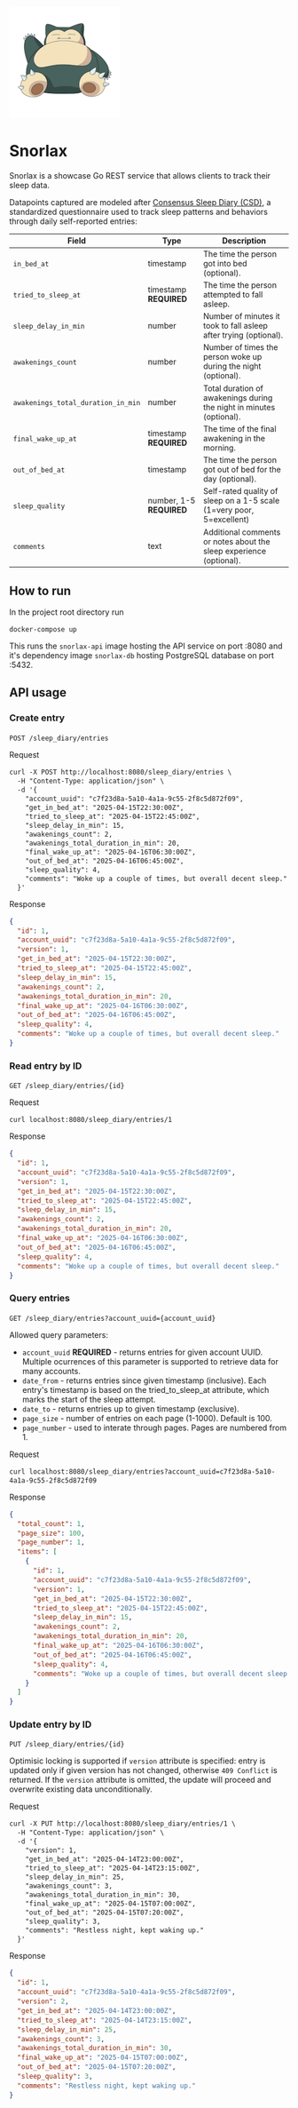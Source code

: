 ![snorlax says hi](snorlax.png "Snorlax")

# Snorlax 

Snorlax is a showcase Go REST service that allows clients to track their sleep data.

Datapoints captured are modeled after [Consensus Sleep Diary (CSD)](https://pmc.ncbi.nlm.nih.gov/articles/PMC3250369/), a standardized questionnaire used to track sleep patterns and behaviors through daily self-reported entries:

| Field | Type | Description |
|-|-|-|
| `in_bed_at` | timestamp | The time the person got into bed (optional).|
| `tried_to_sleep_at` | timestamp **REQUIRED** | The time the person attempted to fall asleep. |
| `sleep_delay_in_min` | number | Number of minutes it took to fall asleep after trying (optional). |
| `awakenings_count` | number | Number of times the person woke up during the night (optional). |
| `awakenings_total_duration_in_min`| number  | Total duration of awakenings during the night in minutes (optional). |
| `final_wake_up_at` | timestamp **REQUIRED** | The time of the final awakening in the morning. |
| `out_of_bed_at` | timestamp | The time the person got out of bed for the day (optional). |
| `sleep_quality` | number, 1-5 **REQUIRED** | Self-rated quality of sleep on a 1-5 scale (1=very poor, 5=excellent) |
| `comments` | text | Additional comments or notes about the sleep experience (optional). |

## How to run

In the project root directory run
```
docker-compose up
```
This runs the `snorlax-api` image hosting the API service on port :8080 and it's dependency image `snorlax-db` hosting PostgreSQL database on port :5432.

## API usage

### Create entry
`POST /sleep_diary/entries`

Request
```
curl -X POST http://localhost:8080/sleep_diary/entries \
  -H "Content-Type: application/json" \
  -d '{
    "account_uuid": "c7f23d8a-5a10-4a1a-9c55-2f8c5d872f09",
    "get_in_bed_at": "2025-04-15T22:30:00Z",
    "tried_to_sleep_at": "2025-04-15T22:45:00Z",
    "sleep_delay_in_min": 15,
    "awakenings_count": 2,
    "awakenings_total_duration_in_min": 20,
    "final_wake_up_at": "2025-04-16T06:30:00Z",
    "out_of_bed_at": "2025-04-16T06:45:00Z",
    "sleep_quality": 4,
    "comments": "Woke up a couple of times, but overall decent sleep."
  }'
```

Response
```json
{
  "id": 1,
  "account_uuid": "c7f23d8a-5a10-4a1a-9c55-2f8c5d872f09",
  "version": 1,
  "get_in_bed_at": "2025-04-15T22:30:00Z",
  "tried_to_sleep_at": "2025-04-15T22:45:00Z",
  "sleep_delay_in_min": 15,
  "awakenings_count": 2,
  "awakenings_total_duration_in_min": 20,
  "final_wake_up_at": "2025-04-16T06:30:00Z",
  "out_of_bed_at": "2025-04-16T06:45:00Z",
  "sleep_quality": 4,
  "comments": "Woke up a couple of times, but overall decent sleep."
}
```

### Read entry by ID
`GET /sleep_diary/entries/{id}`

Request
```
curl localhost:8080/sleep_diary/entries/1
```

Response
```json
{
  "id": 1,
  "account_uuid": "c7f23d8a-5a10-4a1a-9c55-2f8c5d872f09",
  "version": 1,
  "get_in_bed_at": "2025-04-15T22:30:00Z",
  "tried_to_sleep_at": "2025-04-15T22:45:00Z",
  "sleep_delay_in_min": 15,
  "awakenings_count": 2,
  "awakenings_total_duration_in_min": 20,
  "final_wake_up_at": "2025-04-16T06:30:00Z",
  "out_of_bed_at": "2025-04-16T06:45:00Z",
  "sleep_quality": 4,
  "comments": "Woke up a couple of times, but overall decent sleep."
}
```

### Query entries
`GET /sleep_diary/entries?account_uuid={account_uuid}`

Allowed query parameters:

* `account_uuid` **REQUIRED** - returns entries for given account UUID. Multiple ocurrences of this parameter is supported to retrieve data for many accounts.
* `date_from` - returns entries since given timestamp (inclusive). Each entry's timestamp is based on the tried_to_sleep_at attribute, which marks the start of the sleep attempt.
* `date_to` - returns entries up to given timestamp (exclusive).
* `page_size` - number of entries on each page (1-1000). Default is 100.
* `page_number` - used to interate through pages. Pages are numbered from 1.

Request
```
curl localhost:8080/sleep_diary/entries?account_uuid=c7f23d8a-5a10-4a1a-9c55-2f8c5d872f09
```

Response
```json
{
  "total_count": 1,
  "page_size": 100,
  "page_number": 1,
  "items": [
    {
      "id": 1,
      "account_uuid": "c7f23d8a-5a10-4a1a-9c55-2f8c5d872f09",
      "version": 1,
      "get_in_bed_at": "2025-04-15T22:30:00Z",
      "tried_to_sleep_at": "2025-04-15T22:45:00Z",
      "sleep_delay_in_min": 15,
      "awakenings_count": 2,
      "awakenings_total_duration_in_min": 20,
      "final_wake_up_at": "2025-04-16T06:30:00Z",
      "out_of_bed_at": "2025-04-16T06:45:00Z",
      "sleep_quality": 4,
      "comments": "Woke up a couple of times, but overall decent sleep."
    }
  ]
}
```

### Update entry by ID
`PUT /sleep_diary/entries/{id}`

Optimisic locking is supported if `version` attribute is specified: entry is updated only if given version has not changed, otherwise `409 Conflict` is returned. If the `version` attribute is omitted, the update will proceed and overwrite existing data unconditionally.

Request
```
curl -X PUT http://localhost:8080/sleep_diary/entries/1 \
  -H "Content-Type: application/json" \
  -d '{
    "version": 1,
    "get_in_bed_at": "2025-04-14T23:00:00Z",
    "tried_to_sleep_at": "2025-04-14T23:15:00Z",
    "sleep_delay_in_min": 25,
    "awakenings_count": 3,
    "awakenings_total_duration_in_min": 30,
    "final_wake_up_at": "2025-04-15T07:00:00Z",
    "out_of_bed_at": "2025-04-15T07:20:00Z",
    "sleep_quality": 3,
    "comments": "Restless night, kept waking up."
  }'
```

Response
```json
{
  "id": 1,
  "account_uuid": "c7f23d8a-5a10-4a1a-9c55-2f8c5d872f09",
  "version": 2,
  "get_in_bed_at": "2025-04-14T23:00:00Z",
  "tried_to_sleep_at": "2025-04-14T23:15:00Z",
  "sleep_delay_in_min": 25,
  "awakenings_count": 3,
  "awakenings_total_duration_in_min": 30,
  "final_wake_up_at": "2025-04-15T07:00:00Z",
  "out_of_bed_at": "2025-04-15T07:20:00Z",
  "sleep_quality": 3,
  "comments": "Restless night, kept waking up."
}
```